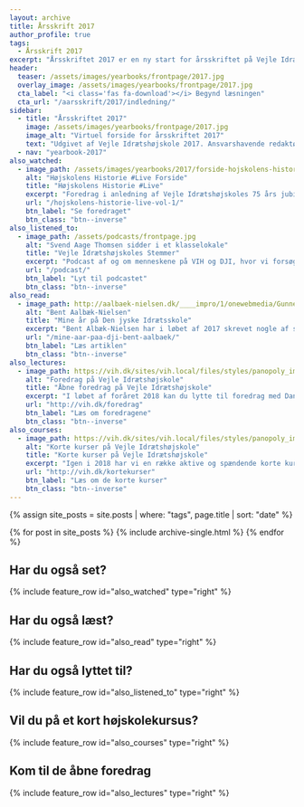 ```yaml
---
layout: archive
title: Årsskrift 2017
author_profile: true
tags:
  - Årsskrift 2017
excerpt: "Årsskriftet 2017 er en ny start for årsskriftet på Vejle Idrætshøjskole, der har hvilet siden 2006. I anledning af 75 års jubilæet er vi klar igen."
header:
  teaser: /assets/images/yearbooks/frontpage/2017.jpg
  overlay_image: /assets/images/yearbooks/frontpage/2017.jpg
  cta_label: "<i class='fas fa-download'></i> Begynd læsningen"
  cta_url: "/aarsskrift/2017/indledning/"
sidebar:
  - title: "Årsskriftet 2017"
    image: /assets/images/yearbooks/frontpage/2017.jpg
    image_alt: "Virtuel forside for årsskriftet 2017"
    text: "Udgivet af Vejle Idrætshøjskole 2017. Ansvarshavende redaktør: Lars Olesen, viceforstander."
  - nav: "yearbook-2017"
also_watched:
  - image_path: /assets/images/yearbooks/2017/forside-hojskolens-historie-live.png
    alt: "Højskolens Historie #Live Forside"
    title: "Højskolens Historie #Live"
    excerpt: "Foredrag i anledning af Vejle Idrætshøjskoles 75 års jubilæum og Elevforeningens elevmøde 2017. I Vejle Idrætshøjskoles Historie #Live var der besøg på scenen af en masse af de personligheder, der har været med til at skabe højskolen."
    url: "/hojskolens-historie-live-vol-1/"
    btn_label: "Se foredraget"
    btn_class: "btn--inverse"
also_listened_to:
  - image_path: /assets/podcasts/frontpage.jpg
    alt: "Svend Aage Thomsen sidder i et klasselokale"
    title: "Vejle Idrætshøjskoles Stemmer"
    excerpt: "Podcast af og om menneskene på VIH og DJI, hvor vi forsøger at gøre os klogere på højskolen."
    url: "/podcast/"
    btn_label: "Lyt til podcastet"
    btn_class: "btn--inverse"
also_read:
  - image_path: http://aalbaek-nielsen.dk/____impro/1/onewebmedia/Gunner,%20Alice%20og%20jeg.jpg?etag=W%2F%223fc3-58f8cec7%22&sourceContentType=image%2Fjpeg&ignoreAspectRatio&resize=200%2B268&extract=0%2B0%2B199%2B267&quality=85
    alt: "Bent Aalbæk-Nielsen"
    title: "Mine år på Den jyske Idrætsskole"
    excerpt: "Bent Albæk-Nielsen har i løbet af 2017 skrevet nogle af sine erindringer, da han som søn af Rask Nielsen, medforstander sammen med Svend Aage Thomsen, som dreng var i Vejle."
    url: "/mine-aar-paa-dji-bent-aalbaek/"
    btn_label: "Læs artiklen"
    btn_class: "btn--inverse"
also_lectures:
  - image_path: https://vih.dk/sites/vih.local/files/styles/panopoly_image_original/public/wysiwyg/20171114-2k2a2264.jpg?itok=UHQ_xsqu
    alt: "Foredrag på Vejle Idrætshøjskole"
    title: "Åbne foredrag på Vejle Idrætshøjskole"
    excerpt: "I løbet af foråret 2018 kan du lytte til foredrag med Dan Philipsen, årets sportsjournalist 2010, Peter Lund Madsen fortæller om hjernen, Lars Olesen fortæller om højskolens historie, Stig Pryds fortæller om at være på dybt vand og mange andre."
    url: "http://vih.dk/foredrag"
    btn_label: "Læs om foredragene"
    btn_class: "btn--inverse"
also_courses:
  - image_path: https://vih.dk/sites/vih.local/files/styles/panopoly_image_spotlight/public/shortcourses/familiekurser.jpg?itok=Z9E2BZts
    alt: "Korte kurser på Vejle Idrætshøjskole"
    title: "Korte kurser på Vejle Idrætshøjskole"
    excerpt: "Igen i 2018 har vi en række aktive og spændende korte kurser. Du kan komme på havkajakkursus, body & mind, familiekurser, golfkurser, fitness, mountainbike, outdoor og bootcamp."
    url: "http://vih.dk/kortekurser"
    btn_label: "Læs om de korte kurser"
    btn_class: "btn--inverse"
---
```


{% assign site_posts = site.posts | where: "tags", page.title | sort: "date" %}

<div class="grid__wrapper">

  {% for post in site_posts %}
    {% include archive-single.html %}
  {% endfor %}
  
   <h2>Har du også set?</h2>
    
   {% include feature_row id="also_watched" type="right" %}  
  
   <h2>Har du også læst?</h2>
    
   {% include feature_row id="also_read" type="right" %}

   <h2>Har du også lyttet til?</h2>
    
   {% include feature_row id="also_listened_to" type="right" %}

   <h2>Vil du på et kort højskolekursus?</h2>
    
   {% include feature_row id="also_courses" type="right" %}
   
   <h2>Kom til de åbne foredrag</h2>
       
   {% include feature_row id="also_lectures" type="right" %}

</div>

